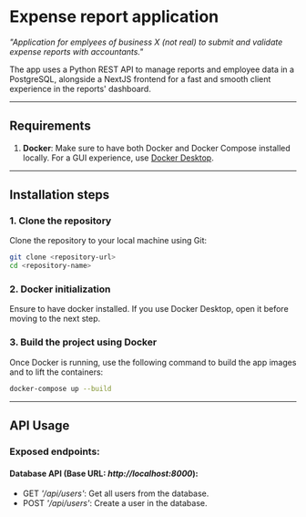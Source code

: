 # Expense report application

_"Application for emplyees of business X (not real) to submit and validate expense reports with accountants."_

The app uses a Python REST API to manage reports and employee data in a PostgreSQL, alongside a NextJS frontend for a
fast and smooth client experience in the reports' dashboard.

---

## Requirements

1. **Docker**: Make sure to have both Docker and Docker Compose installed locally. For a GUI experience, use [Docker Desktop](https://www.docker.com/products/docker-desktop).

---

## Installation steps

### 1. Clone the repository

Clone the repository to your local machine using Git:

```bash
git clone <repository-url>
cd <repository-name>
```

### 2. Docker initialization

Ensure to have docker installed. If you use Docker Desktop, open it before moving to the next step.

### 3. Build the project using Docker

Once Docker is running, use the following command to build the app images and to lift the containers:

```bash
docker-compose up --build
```

---

## API Usage

### Exposed endpoints:

#### Database API (Base URL: _http://localhost:8000_):

- GET _'/api/users'_: Get all users from the database.
- POST _'/api/users'_: Create a user in the database.
